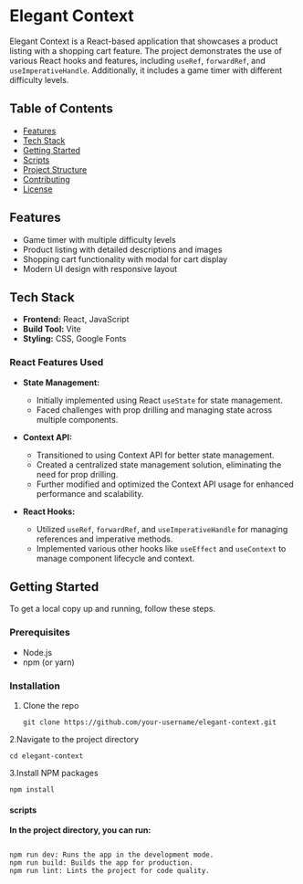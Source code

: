 # Elegant Context

Elegant Context is a React-based application that showcases a product listing with a shopping cart feature. The project demonstrates the use of various React hooks and features, including `useRef`, `forwardRef`, and `useImperativeHandle`. Additionally, it includes a game timer with different difficulty levels.

## Table of Contents

- [Features](#features)
- [Tech Stack](#tech-stack)
- [Getting Started](#getting-started)
- [Scripts](#scripts)
- [Project Structure](#project-structure)
- [Contributing](#contributing)
- [License](#license)

## Features

- Game timer with multiple difficulty levels
- Product listing with detailed descriptions and images
- Shopping cart functionality with modal for cart display
- Modern UI design with responsive layout

## Tech Stack

- **Frontend:** React, JavaScript
- **Build Tool:** Vite
- **Styling:** CSS, Google Fonts

### React Features Used

- **State Management:**

  - Initially implemented using React `useState` for state management.
  - Faced challenges with prop drilling and managing state across multiple components.

- **Context API:**

  - Transitioned to using Context API for better state management.
  - Created a centralized state management solution, eliminating the need for prop drilling.
  - Further modified and optimized the Context API usage for enhanced performance and scalability.

- **React Hooks:**
  - Utilized `useRef`, `forwardRef`, and `useImperativeHandle` for managing references and imperative methods.
  - Implemented various other hooks like `useEffect` and `useContext` to manage component lifecycle and context.

## Getting Started

To get a local copy up and running, follow these steps.

### Prerequisites

- Node.js
- npm (or yarn)

### Installation

1. Clone the repo
   ```
   git clone https://github.com/your-username/elegant-context.git
   ```



2.Navigate to the project directory



```
cd elegant-context

```

3.Install NPM packages

```
npm install
```

#### scripts

**In the project directory, you can run:**

```

npm run dev: Runs the app in the development mode.
npm run build: Builds the app for production.
npm run lint: Lints the project for code quality.

```
